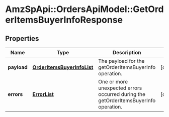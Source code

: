 # AmzSpApi::OrdersApiModel::GetOrderItemsBuyerInfoResponse

## Properties
Name | Type | Description | Notes
------------ | ------------- | ------------- | -------------
**payload** | [**OrderItemsBuyerInfoList**](OrderItemsBuyerInfoList.md) | The payload for the getOrderItemsBuyerInfo operation. | [optional] 
**errors** | [**ErrorList**](ErrorList.md) | One or more unexpected errors occurred during the getOrderItemsBuyerInfo operation. | [optional] 


